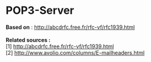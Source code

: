 # POP3-Server

<b>Based on</b> : http://abcdrfc.free.fr/rfc-vf/rfc1939.html
<br><br>
<b>Related sources : </b><br>
[1] http://abcdrfc.free.fr/rfc-vf/rfc1939.html<br>
[2] http://www.avolio.com/columns/E-mailheaders.html<br>
